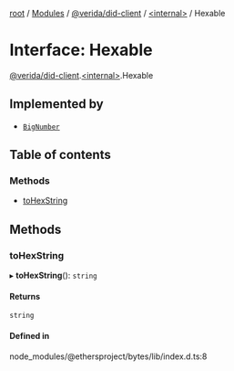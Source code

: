 [root](../README.md) / [Modules](../modules.md) / [@verida/did-client](../modules/verida_did_client.md) / [<internal\>](../modules/verida_did_client._internal_.md) / Hexable

# Interface: Hexable

[@verida/did-client](../modules/verida_did_client.md).[<internal\>](../modules/verida_did_client._internal_.md).Hexable

## Implemented by

- [`BigNumber`](../classes/verida_did_client._internal_.BigNumber.md)

## Table of contents

### Methods

- [toHexString](verida_did_client._internal_.Hexable.md#tohexstring)

## Methods

### toHexString

▸ **toHexString**(): `string`

#### Returns

`string`

#### Defined in

node_modules/@ethersproject/bytes/lib/index.d.ts:8
